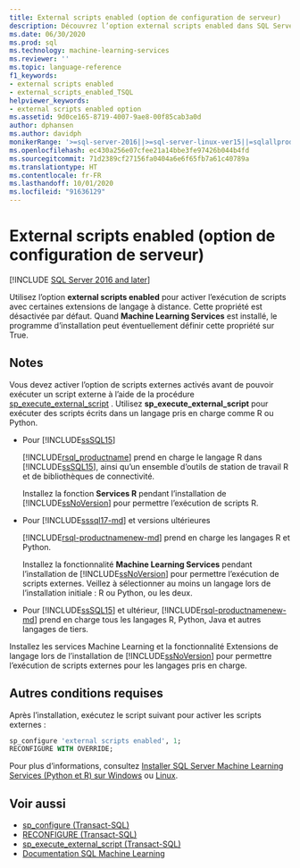 ```yaml
---
title: External scripts enabled (option de configuration de serveur)
description: Découvrez l’option external scripts enabled dans SQL Server. Après avoir activé l’option, vous pouvez exécuter des scripts externes dans les langages pris en charge, tels que R ou Python.
ms.date: 06/30/2020
ms.prod: sql
ms.technology: machine-learning-services
ms.reviewer: ''
ms.topic: language-reference
f1_keywords:
- external scripts enabled
- external_scripts_enabled_TSQL
helpviewer_keywords:
- external scripts enabled option
ms.assetid: 9d0ce165-8719-4007-9ae8-00f85cab3a0d
author: dphansen
ms.author: davidph
monikerRange: '>=sql-server-2016||>=sql-server-linux-ver15||=sqlallproducts-allversions'
ms.openlocfilehash: ec430a256e07cfee21a14bbe3fe97426b044b4fd
ms.sourcegitcommit: 71d2389cf27156fa0404a6e6f65fb7a61c40789a
ms.translationtype: HT
ms.contentlocale: fr-FR
ms.lasthandoff: 10/01/2020
ms.locfileid: "91636129"
---
```

# <a name="external-scripts-enabled-server-configuration-option"></a>External scripts enabled (option de configuration de serveur)
[!INCLUDE [SQL Server 2016 and later](../../includes/applies-to-version/sqlserver2016.md)]

Utilisez l’option **external scripts enabled** pour activer l’exécution de scripts avec certaines extensions de langage à distance. Cette propriété est désactivée par défaut. Quand **Machine Learning Services** est installé, le programme d’installation peut éventuellement définir cette propriété sur True.

## <a name="remarks"></a>Notes

Vous devez activer l’option de scripts externes activés avant de pouvoir exécuter un script externe à l’aide de la procédure [sp_execute_external_script](../../relational-databases/system-stored-procedures/sp-execute-external-script-transact-sql.md) . Utilisez **sp_execute_external_script** pour exécuter des scripts écrits dans un langage pris en charge comme R ou Python. 

+ Pour [!INCLUDE[ssSQL15](../../includes/sssql15-md.md)]

    [!INCLUDE[rsql_productname](../../includes/rsql-productname-md.md)] prend en charge le langage R dans [!INCLUDE[ssSQL15](../../includes/sssql15-md.md)], ainsi qu’un ensemble d’outils de station de travail R et de bibliothèques de connectivité.

    Installez la fonction **Services R** pendant l’installation de [!INCLUDE[ssNoVersion](../../includes/ssnoversion-md.md)] pour permettre l’exécution de scripts R.

+ Pour [!INCLUDE[sssql17-md](../../includes/sssql17-md.md)] et versions ultérieures

    [!INCLUDE[rsql-productnamenew-md](../../includes/rsql-productnamenew-md.md)] prend en charge les langages R et Python.

    Installez la fonctionnalité **Machine Learning Services** pendant l’installation de [!INCLUDE[ssNoVersion](../../includes/ssnoversion-md.md)] pour permettre l’exécution de scripts externes. Veillez à sélectionner au moins un langage lors de l’installation initiale : R ou Python, ou les deux.
    
+ Pour [!INCLUDE[ssSQL15](../../includes/sssqlv15-md.md)] et ultérieur, [!INCLUDE[rsql-productnamenew-md](../../includes/rsql-productnamenew-md.md)] prend en charge tous les langages R, Python, Java et autres langages de tiers.

Installez les services Machine Learning et la fonctionnalité Extensions de langage lors de l’installation de [!INCLUDE[ssNoVersion](../../includes/ssnoversion-md.md)] pour permettre l’exécution de scripts externes pour les langages pris en charge.

## <a name="additional-requirements"></a>Autres conditions requises

Après l’installation, exécutez le script suivant pour activer les scripts externes :

```sql
sp_configure 'external scripts enabled', 1;
RECONFIGURE WITH OVERRIDE;  
```

Pour plus d’informations, consultez [Installer SQL Server Machine Learning Services (Python et R) sur Windows](../../machine-learning/install/sql-machine-learning-services-windows-install.md) ou [Linux](../../linux/sql-server-linux-setup-machine-learning-docker.md?toc=/sql/machine-learning/toc.json).

## <a name="see-also"></a>Voir aussi

+ [sp_configure &#40;Transact-SQL&#41;](../../relational-databases/system-stored-procedures/sp-configure-transact-sql.md)
+ [RECONFIGURE &#40;Transact-SQL&#41;](../../t-sql/language-elements/reconfigure-transact-sql.md)
+ [sp_execute_external_script &#40;Transact-SQL&#41;](../../relational-databases/system-stored-procedures/sp-execute-external-script-transact-sql.md)
+ [Documentation SQL Machine Learning](../../machine-learning/index.yml)
